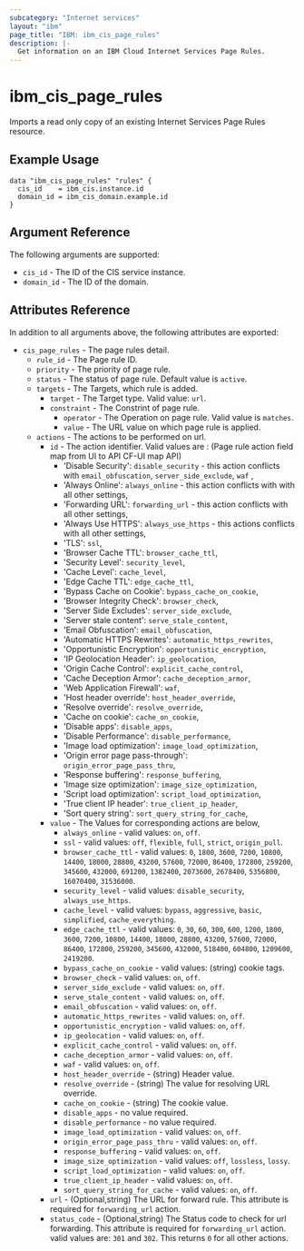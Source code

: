 ```yaml
---
subcategory: "Internet services"
layout: "ibm"
page_title: "IBM: ibm_cis_page_rules"
description: |-
  Get information on an IBM Cloud Internet Services Page Rules.
---
```


# ibm_cis_page_rules

Imports a read only copy of an existing Internet Services Page Rules resource.

## Example Usage

```hcl
data "ibm_cis_page_rules" "rules" {
  cis_id    = ibm_cis.instance.id
  domain_id = ibm_cis_domain.example.id
}
```

## Argument Reference

The following arguments are supported:

- `cis_id` - The ID of the CIS service instance.
- `domain_id` - The ID of the domain.

## Attributes Reference

In addition to all arguments above, the following attributes are exported:

- `cis_page_rules` - The page rules detail.
  - `rule_id` - The Page rule ID.
  - `priority` - The priority of page rule.
  - `status` - The status of page rule. Default value is `active`.
  - `targets` - The Targets, which rule is added.
    - `target` - The Target type. Valid value: `url`.
    - `constraint` - The Constrint of page rule.
      - `operator` - The Operation on page rule. Valid value is `matches`.
      - `value` - The URL value on which page rule is applied.
  - `actions` - The actions to be performed on url.
    - `id` - The action identifier. Valid values are : (Page rule action field map from UI to API CF-UI map API)
      - 'Disable Security': `disable_security` - this action conflicts with `email_obfuscation`, `server_side_exclude`, `waf` ,
      - 'Always Online': `always_online` - this action conflicts with with all other settings,
      - 'Forwarding URL': `forwarding_url` - this action conflicts with all other settings,
      - 'Always Use HTTPS': `always_use_https` - this actions conflicts with all other settings,
      - 'TLS': `ssl`,
      - 'Browser Cache TTL': `browser_cache_ttl`,
      - 'Security Level': `security_level`,
      - 'Cache Level': `cache_level`,
      - 'Edge Cache TTL': `edge_cache_ttl`,
      - 'Bypass Cache on Cookie': `bypass_cache_on_cookie`,
      - 'Browser Integrity Check': `browser_check`,
      - 'Server Side Excludes': `server_side_exclude`,
      - 'Server stale content': `serve_stale_content`,
      - 'Email Obfuscation': `email_obfuscation`,
      - 'Automatic HTTPS Rewrites': `automatic_https_rewrites`,
      - 'Opportunistic Encryption': `opportunistic_encryption`,
      - 'IP Geolocation Header': `ip_geolocation`,
      - 'Origin Cache Control': `explicit_cache_control`,
      - 'Cache Deception Armor': `cache_deception_armor`,
      - 'Web Application Firewall': `waf`,
      - 'Host header override': `host_header_override`,
      - 'Resolve override': `resolve_override`,
      - 'Cache on cookie': `cache_on_cookie`,
      - 'Disable apps': `disable_apps`,
      - 'Disable Performance': `disable_performance`,
      - 'Image load optimization': `image_load_optimization`,
      - 'Origin error page pass-through': `origin_error_page_pass_thru`,
      - 'Response buffering': `response_buffering`,
      - 'Image size optimization': `image_size_optimization`,
      - 'Script load optimization': `script_load_optimization`,
      - 'True client IP header': `true_client_ip_header`,
      - 'Sort query string': `sort_query_string_for_cache`,
    - `value` - The Values for corresponding actions are below,
      - `always_online` - valid values: `on`, `off`.
      - `ssl` - valid values: `off`, `flexible`, `full`, `strict`, `origin_pull`.
      - `browser_cache_ttl` - valid values: `0`, `1800`, `3600`, `7200`, `10800`, `14400`, `18000`, `28800`, `43200`, `57600`, `72000`, `86400`, `172800`, `259200`, `345600`, `432000`, `691200`, `1382400`, `2073600`, `2678400`, `5356800`, `16070400`, `31536000`.
      - `security_level` - valid values: `disable_security`, `always_use_https`.
      - `cache_level` - valid values: `bypass`, `aggressive`, `basic`, `simplified`, `cache_everything`.
      - `edge_cache_ttl` - valid values: `0`, `30`, `60`, `300`, `600`, `1200`, `1800`, `3600`, `7200`, `10800`, `14400`, `18000`, `28800`, `43200`, `57600`, `72000`, `86400`, `172800`, `259200`, `345600`, `432000`, `518400`, `604800`, `1209600`, `2419200`.
      - `bypass_cache_on_cookie` - valid values: (string) cookie tags.
      - `browser_check` - valid values: `on`, `off`.
      - `server_side_exclude` - valid values: `on`, `off`.
      - `serve_stale_content` - valid values: `on`, `off`.
      - `email_obfuscation` - valid values: `on`, `off`.
      - `automatic_https_rewrites` - valid values: `on`, `off`.
      - `opportunistic_encryption` - valid values: `on`, `off`.
      - `ip_geolocation` - valid values: `on`, `off`.
      - `explicit_cache_control` - valid values: `on`, `off`.
      - `cache_deception_armor` - valid values: `on`, `off`.
      - `waf` - valid values: `on`, `off`.
      - `host_header_override` - (string) Header value.
      - `resolve_override` - (string) The value for resolving URL override.
      - `cache_on_cookie` - (string) The cookie value.
      - `disable_apps` - no value required.
      - `disable_performance` - no value required.
      - `image_load_optimization` - valid values: `on`, `off`.
      - `origin_error_page_pass_thru` - valid values: `on`, `off`.
      - `response_buffering` - valid values: `on`, `off`.
      - `image_size_optimization` - valid values: `off`, `lossless`, `lossy`.
      - `script_load_optimization` - valid values: `on`, `off`.
      - `true_client_ip_header` - valid values: `on`, `off`.
      - `sort_query_string_for_cache` - valid values: `on`, `off`.
    - `url` - (Optional,string) The URL for forward rule. This attribute is required for `forwarding_url` action.
    - `status_code` - (Optional,string) The Status code to check for url forwarding. This attribute is required for `forwarding_url` action. valid values are: `301` and `302`. This returns `0` for all other actions.
